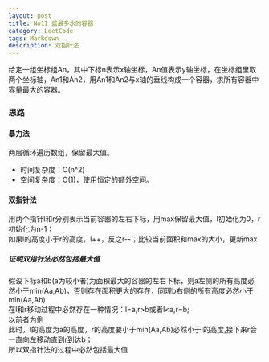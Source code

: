 ```yaml
---
layout: post
title: No11 盛最多水的容器
category: LeetCode
tags: Markdown
description: 双指针法
---
```

给定一组坐标组An，其中下标n表示x轴坐标，An值表示y轴坐标，在坐标组里取两个坐标轴，An1和An2，用An1和An2与x轴的垂线构成一个容器，求所有容器中容量最大的容器。


### 思路
#### 暴力法
两层循环遍历数组，保留最大值。  
* 时间复杂度：O(n^2)  
* 空间复杂度：O(1)，使用恒定的额外空间。

#### 双指针法
用两个指针l和r分别表示当前容器的左右下标，用max保留最大值，l初始化为0，r初始化为n-1；  
如果l的高度小于r的高度，l++，反之r--；比较当前面积和max的大小，更新max  

##### 证明双指针法必然包括最大值
假设下标a和b(a为较小者)为面积最大的容器的左右下标，则a左侧的所有高度必然小于min(Aa,Ab)，否则存在面积更大的存在，同理b右侧的所有高度必然小于min(Aa,Ab)  
在l和r移动过程中必然存在一种情况：l=a,r>b或者l<a,r=b;  
以前者为例  
此时，l的高度为a的高度，r的高度要小于min(Aa,Ab)必然小于l的高度,接下来r会一直向左移动直到r到达b；  
所以双指针法的过程中必然包括最大值
